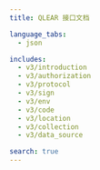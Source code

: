 ```yaml
---
title: QLEAR 接口文档

language_tabs:
  - json

includes:
  - v3/introduction
  - v3/authorization
  - v3/protocol
  - v3/sign
  - v3/env
  - v3/code
  - v3/location
  - v3/collection
  - v3/data_source

search: true
---
```

